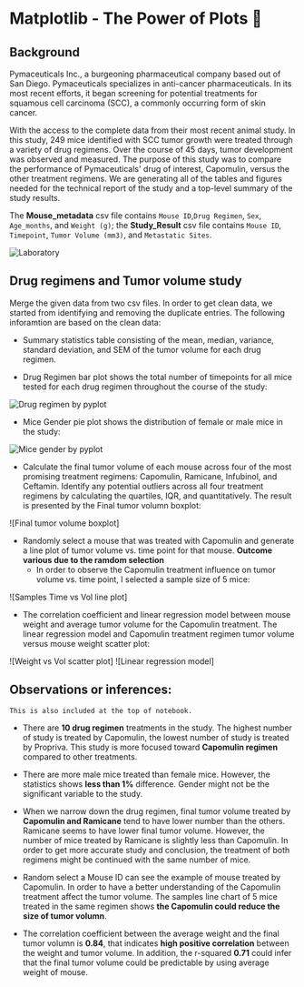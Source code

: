 # Matplotlib - The Power of Plots :mouse2:

## Background

Pymaceuticals Inc., a burgeoning pharmaceutical company based out of San Diego. Pymaceuticals specializes in anti-cancer pharmaceuticals. In its most recent efforts, it began screening for potential treatments for squamous cell carcinoma (SCC), a commonly occurring form of skin cancer.

With the access to the complete data from their most recent animal study. In this study, 249 mice identified with SCC tumor growth were treated through a variety of drug regimens. Over the course of 45 days, tumor development was observed and measured. The purpose of this study was to compare the performance of Pymaceuticals' drug of interest, Capomulin, versus the other treatment regimens. We are generating all of the tables and figures needed for the technical report of the study and a top-level summary of the study results.

The **Mouse_metadata** csv file contains `Mouse ID`,`Drug Regimen`, `Sex`, `Age_months`, and `Weight (g)`; the **Study_Result** csv file contains `Mouse ID`, `Timepoint`, `Tumor Volume (mm3)`, and `Metastatic Sites`. 

![Laboratory]()

## Drug regimens and Tumor volume study

Merge the given data from two csv files. In order to get clean data, we started from identifying and removing the duplicate entries. The following inforamtion are based on the clean data:

* Summary statistics table consisting of the mean, median, variance, standard deviation, and SEM of the tumor volume for each drug regimen.

* Drug Regimen bar plot shows the total number of timepoints for all mice tested for each drug regimen throughout the course of the study:

![Drug regimen by pyplot]()

* Mice Gender pie plot shows the distribution of female or male mice in the study:

![Mice gender by pyplot]()

* Calculate the final tumor volume of each mouse across four of the most promising treatment regimens: Capomulin, Ramicane, Infubinol, and Ceftamin.  Identify any potential outliers across all four treatment regimens by calculating the quartiles, IQR, and quantitatively. The result is presented by the Final tumor volumn boxplot:

![Final tumor volume boxplot]

* Randomly select a mouse that was treated with Capomulin and generate a line plot of tumor volume vs. time point for that mouse. **Outcome various due to the ramdom selection**
    * In order to observe the Capomulin treatment influence on tumor volume vs. time point, I selected  a sample size of 5 mice:  

![Samples Time vs Vol line plot]

* The correlation coefficient and linear regression model between mouse weight and average tumor volume for the Capomulin treatment.  The linear regression model and Capomulin treatment regimen tumor volume versus mouse weight scatter plot:

![Weight vs Vol scatter plot]
![Linear regression model]

## Observations or inferences:
    This is also included at the top of notebook.

* There are **10 drug regimen** treatments in the study. The highest number of study is treated by Capomulin, the lowest number of study is treated by Propriva. This study is more focused toward **Capomulin regimen** compared to other treatments. 

* There are more male mice treated than female mice. However, the statistics shows **less than 1%** difference. Gender might not be the significant variable to the study.

* When we narrow down the drug regimen, final tumor volume treated by **Capomulin and Ramicane** tend to have lower number than the others. Ramicane seems to have lower final tumor volume. However, the number of mice treated by Ramicane is slightly less than Capomulin. In order to get more accurate study and conclusion, the treatment of both regimens might be continued with the same number of mice.

* Random select a Mouse ID can see the example of mouse treated by Capomulin.  In order to have a better understanding of the Capomulin treatment affect the tumor volume.  The samples line chart of 5 mice treated in the same regimen shows **the Capomulin could reduce the size of tumor volumn**.

* The correlation coefficient between the average weight and the final tumor volumn is **0.84**, that indicates **high positive correlation** between the weight and tumor volume. In addition, the r-squared **0.71** could infer that the final tumor volume could be predictable by using average weight of mouse.
